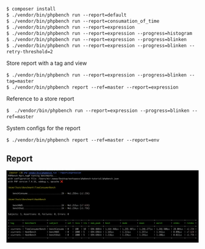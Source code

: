 ```shell
$ composer install
$ ./vendor/bin/phpbench run --report=default
$ ./vendor/bin/phpbench run --report=consumation_of_time
$ ./vendor/bin/phpbench run --report=expression
$ ./vendor/bin/phpbench run --report=expression --progress=histogram
$ ./vendor/bin/phpbench run --report=expression --progress=blinken
$ ./vendor/bin/phpbench run --report=expression --progress=blinken --retry-threshold=2
```

Store report with a tag and view
```shell
$ ./vendor/bin/phpbench run --report=expression --progress=blinken --tag=master
$ ./vendor/bin/phpbench report --ref=master --report=expression
```

Reference to a store report
```shell
$  ./vendor/bin/phpbench run --report=expression --progress=blinken --ref=master
```

System configs for the report 
```shell
$ ./vendor/bin/phpbench report --ref=master --report=env
```


Report
----------
![Report Image](report.png)
